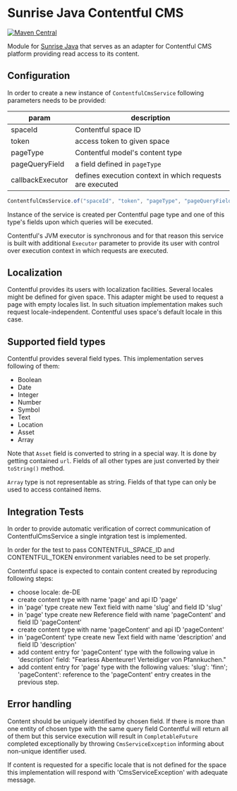 Sunrise Java Contentful CMS
===========================

[![Maven Central](https://maven-badges.herokuapp.com/maven-central/com.commercetools.sunrise.cms/cms-api/badge.svg)](http://search.maven.org/#search|gav|1|g:"com.commercetools.sunrise.cms"%20AND%20a:"cms-contentful")

Module for [Sunrise Java](https://github.com/sphereio/commercetools-sunrise-java)
that serves as an adapter for Contentful CMS platform providing read access to its content.

## Configuration

In order to create a new instance of `ContentfulCmsService` following parameters needs to be provided:

param | description
----- | -----------
spaceId | Contentful space ID
token | access token to given space
pageType | Contentful model's content type
pageQueryField | a field defined in `pageType`
callbackExecutor | defines execution context in which requests are executed

```Java
ContentfulCmsService.of("spaceId", "token", "pageType", "pageQueryField", callbackExecutor);
```

Instance of the service is created per Contentful page type and one of this type's fields upon which queries will
be executed.

Contentful's JVM executor is synchronous and for that reason this service is built with additional `Executor`
parameter to provide its user with control over execution context in which requests are executed.

## Localization

Contentful provides its users with localization facilities. Several locales might be defined for given space.
This adapter might be used to request a page with empty locales list. In such situation implementation makes such
request locale-independent. Contentful uses space's default locale in this case.

## Supported field types

Contentful provides several field types. This implementation serves following of them:

* Boolean
* Date
* Integer
* Number
* Symbol
* Text
* Location
* Asset
* Array

Note that `Asset` field is converted to string in a special way. It is done by getting contained `url`.
Fields of all other types are just converted by their `toString()` method.

`Array` type is not representable as string. Fields of that type can only be used to access contained items.

## Integration Tests

In order to provide automatic verification of correct communication of ContentfulCmsService a single intgration test
is implemented.

In order for the test to pass CONTENTFUL_SPACE_ID and CONTENTFUL_TOKEN environment variables need to be set properly.

Contentful space is expected to contain content created by reproducing following steps:

* choose locale: de-DE
* create content type with name 'page' and api ID 'page'
* in 'page' type create new Text field with name 'slug' and field ID 'slug'
* in 'page' type create new Reference field with name 'pageContent' and field ID 'pageContent'
* create content type with name 'pageContent' and api ID 'pageContent'
* in 'pageContent' type create new Text field with name 'description' and field ID 'description'
* add content entry for 'pageContent' type with the following value in 'description' field:
  "Fearless Abenteurer! Verteidiger von Pfannkuchen."
* add content entry for 'page' type with the following values:
  'slug': 'finn'; 'pageContent': reference to the 'pageContent' entry creates in the previous step.

## Error handling

Content should be uniquely identified by chosen field. If there is more than one entity of chosen type with the same query field Contentful will return all of them but this service execution will result in `CompletableFuture` completed exceptionally by throwing `CmsServiceException` informing about non-unique identifier used.

If content is requested for a specific locale that is not defined for the space this implementation will respond
with 'CmsServiceException' with adequate message.

